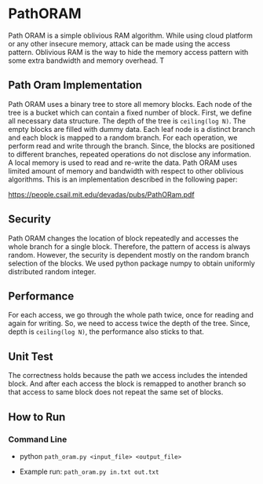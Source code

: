 # PathORAM
Path ORAM is a simple oblivious RAM algorithm. While using cloud platform or any other insecure memory, attack can be made using the access pattern. Oblivious RAM is the way to hide the memory access pattern with some extra bandwidth and memory overhead. T

## Path Oram Implementation
Path ORAM uses a binary tree to store all memory blocks. Each node of the tree is
a bucket which can contain a fixed number of block. First, we define all necessary data
structure. The depth of the tree is `ceiling(log N)`. The empty blocks are filled with dummy
data. Each leaf node is a distinct branch and each block is mapped to a random branch.
For each operation, we perform read and write through the branch. Since, the blocks
are positioned to different branches, repeated operations do not disclose any information. A
local memory is used to read and re-write the data. Path ORAM uses limited amount of
memory and bandwidth with respect to other oblivious algorithms. This is an implementation described in the following paper:

https://people.csail.mit.edu/devadas/pubs/PathORam.pdf

## Security
Path ORAM changes the location of block repeatedly and accesses the whole branch for
a single block. Therefore, the pattern of access is always random. However, the security is
dependent mostly on the random branch selection of the blocks. We used python package
numpy to obtain uniformly distributed random integer.

## Performance
For each access, we go through the whole path twice, once for reading and again for writing.
So, we need to access twice the depth of the tree. Since, depth is `ceiling(log N)`, the performance
also sticks to that.

## Unit Test
The correctness holds because the path we access includes the intended block. And after
each access the block is remapped to another branch so that access to same block does not
repeat the same set of blocks.


## How to Run
### Command Line

- python `path_oram.py <input_file> <output_file>`

- Example run: `path_oram.py in.txt out.txt`
